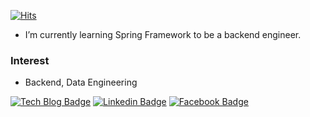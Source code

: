 [![Hits](https://hits.seeyoufarm.com/api/count/incr/badge.svg?url=https%3A%2F%2Fgithub.com%2FJaeguKim%2Fhit-counter)](https://hits.seeyoufarm.com)
- I’m currently learning Spring Framework to be a backend engineer.
  
### Interest
- Backend, Data Engineering  

[![Tech Blog Badge](https://img.shields.io/badge/-Tech%20blog-black?style=flat-square&logo=github&link=https://kimwithglasses.tumblr.com/)](https://kimwithglasses.tumblr.com/)
[![Linkedin Badge](https://img.shields.io/badge/-LinkedIn-blue?style=flat-square&logo=Linkedin&logoColor=white&link=https://www.linkedin.com/in/jaegukimio/)](https://www.linkedin.com/in/jaegukimio/)
[![Facebook Badge](https://img.shields.io/badge/facebook-1877f2?style=flat-square&logo=facebook&logoColor=white&link=https://www.facebook.com/jaegu.kim.9655)](https://www.facebook.com/jaegu.kim.9655)
